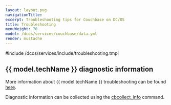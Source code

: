 ```yaml
---
layout: layout.pug
navigationTitle:
excerpt: Troubleshooting tips for Couchbase on DC/OS
title: Troubleshooting
menuWeight: 70
model: /dcos/services/couchbase/data.yml
render: mustache
---
```


#include /dcos/services/include/troubleshooting.tmpl

## {{ model.techName }} diagnostic information

More information about {{ model.techName }} troubleshooting can be found [here](https://developer.couchbase.com/documentation/server/current/troubleshooting/troubleshooting-general-tips.html).

Diagnostic information can be collected using the [cbcollect_info](https://developer.couchbase.com/documentation/server/current/cli/cbcollect-info-tool.html) command.
